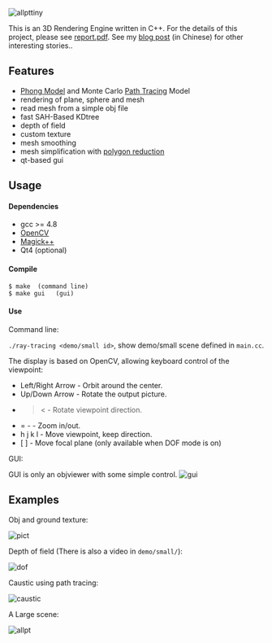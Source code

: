 ![allpttiny](https://github.com/ppwwyyxx/Ray-Tracing-Engine/raw/master/demo/small/best_tiny.jpg)

This is an 3D Rendering Engine written in C++.
For the details of this project, please see [report.pdf](https://github.com/ppwwyyxx/Ray-Tracing-Engine/raw/master/report.pdf).
See my [blog post](http://ppwwyyxx.com/2013/More-On-Ray-Tracing/) (in Chinese) for other interesting stories..

## Features

* [Phong Model](http://en.wikipedia.org/wiki/Phong_reflection_model) and Monte Carlo [Path Tracing](http://en.wikipedia.org/wiki/Path_tracing) Model
* rendering of plane, sphere and mesh
* read mesh from a simple obj file
* fast SAH-Based KDtree
* depth of field
* custom texture
* mesh smoothing
* mesh simplification with [polygon reduction](http://dev.gameres.com/program/visual/3d/PolygonReduction.pdf)
* qt-based gui

## Usage
#### Dependencies
* gcc >= 4.8
* [OpenCV](http://opencv.org/)
* [Magick++](http://www.imagemagick.org/Magick++/)
* Qt4 (optional)

#### Compile
```
$ make	(command line)
$ make gui   (gui)
```

#### Use

Command line:

``./ray-tracing <demo/small id>``, show demo/small scene defined in ``main.cc``.

The display is based on OpenCV, allowing keyboard control of the viewpoint:

* Left/Right Arrow - Orbit around the center.
* Up/Down Arrow - Rotate the output picture.
* > <	 - Rotate viewpoint direction.
* = -  - Zoom in/out.
* h j k l - Move viewpoint, keep direction.
* \[ \]  -  Move focal plane (only available when DOF mode is on)

GUI:

GUI is only an objviewer with some simple control.
![gui](https://github.com/ppwwyyxx/Ray-Tracing-Engine/raw/master/demo/small/gui.jpg)

## Examples
Obj and ground texture:

![pict](https://github.com/ppwwyyxx/Ray-Tracing-Engine/raw/master/demo/small/pic_texture.jpg)

Depth of field (There is also a video in `demo/small/`):

![dof](https://github.com/ppwwyyxx/Ray-Tracing-Engine/raw/master/demo/small/dof.jpg)

Caustic using path tracing:

![caustic](https://github.com/ppwwyyxx/Ray-Tracing-Engine/raw/master/demo/small/caustic.jpg)

A Large scene:

![allpt](https://github.com/ppwwyyxx/Ray-Tracing-Engine/raw/master/demo/small/best.jpg)
